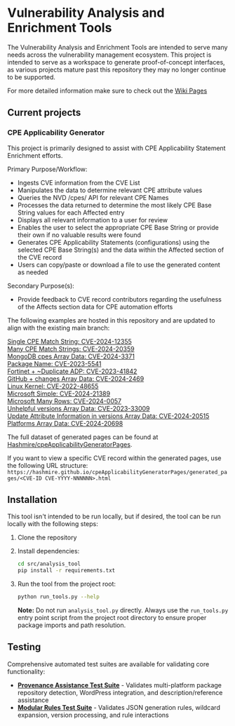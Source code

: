 # Vulnerability Analysis and Enrichment Tools

The Vulnerability Analysis and Enrichment Tools are intended to serve many needs across the vulnerability management ecosystem. This project is intended to serve as a workspace to generate proof-of-concept interfaces, as various projects mature past this repository they may no longer continue to be supported.  

For more detailed information make sure to check out the [Wiki Pages](https://github.com/Hashmire/Analysis_Tools/wiki)

## Current projects

### CPE Applicability Generator

This project is primarily designed to assist with CPE Applicability Statement Enrichment efforts.  

Primary Purpose/Workflow:

- Ingests CVE information from the CVE List
- Manipulates the data to determine relevant CPE attribute values
- Queries the NVD /cpes/ API for relevant CPE Names
- Processes the data returned to determine the most likely CPE Base String values for each Affected entry
- Displays all relevant information to a user for review
- Enables the user to select the appropriate CPE Base String or provide their own if no valuable results were found
- Generates CPE Applicability Statements (configurations) using the selected CPE Base String(s) and the data within the Affected section of the CVE record
- Users can copy/paste or download a file to use the generated content as needed

Secondary Purpose(s):

- Provide feedback to CVE record contributors regarding the usefulness of the Affects section data for CPE automation efforts

The following examples are hosted in this repository and are updated to align with the existing main branch:  

[Single CPE Match String:  CVE-2024-12355](https://hashmire.github.io/Analysis_Tools/generated_pages/CVE-2024-12355)  
[Many CPE Match Strings:  CVE-2024-20359](https://hashmire.github.io/Analysis_Tools/generated_pages/CVE-2024-20359)  
[MongoDB cpes Array Data:  CVE-2024-3371](https://hashmire.github.io/Analysis_Tools/generated_pages/CVE-2024-3371)  
[Package Name:  CVE-2023-5541](https://hashmire.github.io/Analysis_Tools/generated_pages/CVE-2023-5541)  
[Fortinet + ~Duplicate ADP:  CVE-2023-41842](https://hashmire.github.io/Analysis_Tools/generated_pages/CVE-2023-41842)  
[GitHub + changes Array Data:  CVE-2024-2469](https://hashmire.github.io/Analysis_Tools/generated_pages/CVE-2024-2469)  
[Linux Kernel:  CVE-2022-48655](https://hashmire.github.io/Analysis_Tools/generated_pages/CVE-2022-48655)  
[Microsoft Simple:  CVE-2024-21389](https://hashmire.github.io/Analysis_Tools/generated_pages/CVE-2024-21389)  
[Microsoft Many Rows:  CVE-2024-0057](https://hashmire.github.io/Analysis_Tools/generated_pages/CVE-2024-0057)  
[Unhelpful versions Array Data:  CVE-2023-33009](https://hashmire.github.io/Analysis_Tools/generated_pages/CVE-2023-33009)  
[Update Attribute Information in versions Array Data:  CVE-2024-20515](https://hashmire.github.io/Analysis_Tools/generated_pages/CVE-2024-20515)  
[Platforms Array Data:  CVE-2024-20698](https://hashmire.github.io/Analysis_Tools/generated_pages/CVE-2024-20698)  

The full dataset of generated pages can be found at [Hashmire/cpeApplicabilityGeneratorPages](https://github.com/Hashmire/cpeApplicabilityGeneratorPages).

If you want to view a specific CVE record within the generated pages, use the following URL structure: `https://hashmire.github.io/cpeApplicabilityGeneratorPages/generated_pages/<CVE-ID CVE-YYYY-NNNNNN>.html`

## Installation

This tool isn't intended to be run locally, but if desired, the tool can be run locally with the following steps:

1. Clone the repository
2. Install dependencies:

   ```bash
   cd src/analysis_tool
   pip install -r requirements.txt
   ```

3. Run the tool from the project root:

   ```bash
   python run_tools.py --help
   ```

   **Note:** Do not run `analysis_tool.py` directly. Always use the `run_tools.py` entry point script from the project root directory to ensure proper package imports and path resolution.

## Testing

Comprehensive automated test suites are available for validating core functionality:

- **[Provenance Assistance Test Suite](documentation/provenance_assistance_test_suite.md)** - Validates multi-platform package repository detection, WordPress integration, and description/reference assistance
- **[Modular Rules Test Suite](documentation/modular_rules_test_suite.md)** - Validates JSON generation rules, wildcard expansion, version processing, and rule interactions
